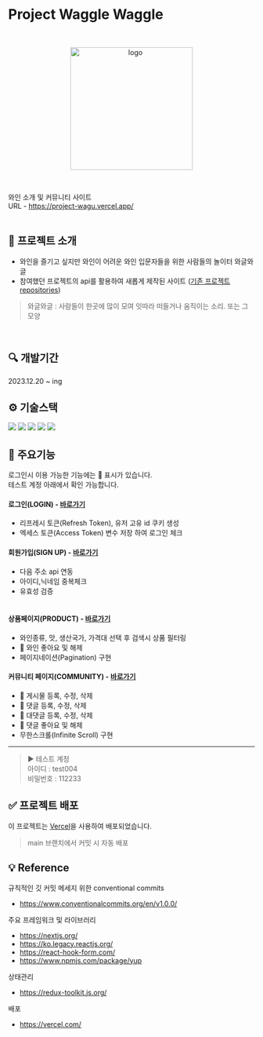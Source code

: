 # Project Waggle Waggle

<br>

<p align="center"><img width="250" alt="logo" src="https://github.com/hyooo11/project_fuzimi/assets/98132929/fa69842b-8a41-4c41-bdb3-c4200aca1e83"></p><br>

와인 소개 및 커뮤니티 사이트<br>
URL - https://project-wagu.vercel.app/
<br><br>

## 💁 프로젝트 소개

- 와인을 즐기고 싶지만 와인이 어려운 와인 입문자들을 위한 사람들의 놀이터 와글와글
- 참여했던 프로젝트의 api를 활용하여 새롭게 제작된 사이트 ([기존 프로젝트 repositories](https://github.com/Hyunsoul37/project_w))<br>

> 와글와글 : 사람들이 한곳에 많이 모여 잇따라 떠들거나 움직이는 소리. 또는 그 모양

<br>

## 🔍 개발기간

2023.12.20 ~ ing<br>

## ⚙ 기술스택

<div>
  <img src="https://img.shields.io/badge/Next.js-000?style=for-the-badge&logo=nextdotjs&logoColor=white">
  <img src="https://img.shields.io/badge/React-61DAFB?style=for-the-badge&logo=react&logoColor=white">
  <img src="https://img.shields.io/badge/Redux-593D88?style=for-the-badge&logo=redux&logoColor=white">
  <img src="https://img.shields.io/badge/HTML5-E34F26?style=for-the-badge&logo=html5&logoColor=white">
  <img src="https://img.shields.io/badge/CSS3-1572B6?style=for-the-badge&logo=css3&logoColor=white">
</div>

## 📌 주요기능

로그인시 이용 가능한 기능에는 👤 표시가 있습니다.<br>
테스트 계정 아래에서 확인 가능합니다.

#### 로그인(LOGIN) - [바로가기](https://project-wagu.vercel.app/auth/login)

- 리프레시 토큰(Refresh Token), 유저 고유 id 쿠키 생성
- 엑세스 토큰(Access Token) 변수 저장 하여 로그인 체크

#### 회원가입(SIGN UP) - [바로가기](https://project-wagu.vercel.app/auth/signup)

- 다음 주소 api 연동
- 아이디,닉네임 중복체크
- 유효성 검증<br><br>

#### 상품페이지(PRODUCT) - [바로가기](https://project-wagu.vercel.app/product?page=1)

- 와인종류, 맛, 생산국가, 가격대 선택 후 검색시 상품 필터링
- 👤 와인 좋아요 및 해제
- 페이지네이션(Pagination) 구현

#### 커뮤니티 페이지(COMMUNITY) - [바로가기](https://project-wagu.vercel.app/community)

- 👤 게시물 등록, 수정, 삭제
- 👤 댓글 등록, 수정, 삭제
- 👤 대댓글 등록, 수정, 삭제
- 👤 댓글 좋아요 및 해제
- 무한스크롤(Infinite Scroll) 구현

---

> ▶️ 테스트 계정<br>
> 아이디 : test004<br>
> 비밀번호 : 112233

## ✅ 프로젝트 배포

이 프로젝트는 [Vercel](https://vercel.com/)을 사용하여 배포되었습니다.<br>

> main 브랜치에서 커밋 시 자동 배포

## 💡 Reference

규칙적인 깃 커밋 메세지 위한 conventional commits<br/>

- https://www.conventionalcommits.org/en/v1.0.0/

주요 프레임워크 및 라이브러리

- https://nextjs.org/
- https://ko.legacy.reactjs.org/
- https://react-hook-form.com/
- https://www.npmjs.com/package/yup

상태관리

- https://redux-toolkit.js.org/

배포

- https://vercel.com/

